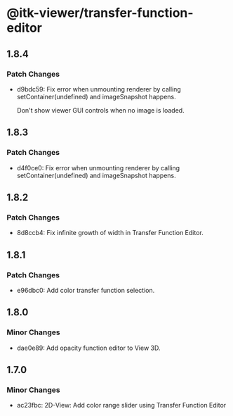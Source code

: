 # @itk-viewer/transfer-function-editor

## 1.8.4

### Patch Changes

- d9bdc59: Fix error when unmounting renderer by calling setContainer(undefined) and imageSnapshot happens.

  Don't show viewer GUI controls when no image is loaded.

## 1.8.3

### Patch Changes

- d4f0ce0: Fix error when unmounting renderer by calling setContainer(undefined) and imageSnapshot happens.

## 1.8.2

### Patch Changes

- 8d8ccb4: Fix infinite growth of width in Transfer Function Editor.

## 1.8.1

### Patch Changes

- e96dbc0: Add color transfer function selection.

## 1.8.0

### Minor Changes

- dae0e89: Add opacity function editor to View 3D.

## 1.7.0

### Minor Changes

- ac23fbc: 2D-View: Add color range slider using Transfer Function Editor
